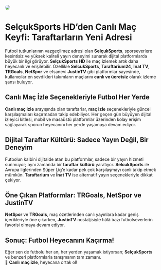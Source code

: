 <a href="https://www.macizlemesitesi.com/">
  <img src="https://i.ibb.co/FL3kspJ2/canliizle.gif"  style="max-width:100%; border-radius:12px;">
</a>

# SelçukSports HD’den Canlı Maç Keyfi: Taraftarların Yeni Adresi

Futbol tutkunlarının vazgeçilmez adresi olan **SelçukSports**, sporseverlere kesintisiz ve yüksek kaliteli yayın deneyimi sunarak dijital platformlarda büyük bir ilgi görüyor. **SelçukSports HD** ile maç izlemek artık daha heyecanlı ve erişilebilir. Özellikle **SelcukSports**, **Taraftarium24**, **İnat TV**, **TRGoals**, **NetSpor** ve efsanevi **JustinTV** gibi platformlar sayesinde, kullanıcılar en sevdikleri takımların maçlarını **canlı ve ücretsiz** olarak izleme şansı buluyor.

## Canlı Maç İzle Seçenekleriyle Futbol Her Yerde

**Canlı maç izle** arayışında olan taraftarlar, **maç izle** seçenekleriyle güncel karşılaşmaları kaçırmadan takip edebiliyor. Her geçen gün büyüyen dijital izleyici kitlesi, mobil ve masaüstü platformlar üzerinden kolay erişim sağlayarak sporun heyecanını her yerde yaşamaya devam ediyor.

## Dijital Taraftar Kültürü: Sadece Yayın Değil, Bir Deneyim

Futbolun kalbini dijitalde atan bu platformlar, sadece bir yayın hizmeti sunmuyor; aynı zamanda bir **taraftar kültürü** yaratıyor. **SelcukSports** ile Avrupa liglerinden Süper Lig’e kadar pek çok karşılaşmayı canlı takip etmek mümkün. **Taraftarium** ve **İnat TV** ise alternatif yayın seçenekleriyle dikkat çekiyor.

## Öne Çıkan Platformlar: TRGoals, NetSpor ve JustinTV

**NetSpor** ve **TRGoals**, maç özetlerinden canlı yayınlara kadar geniş içerikleriyle öne çıkarken, **JustinTV** nostaljisiyle hâlâ bazı futbolseverlerin favorisi olmaya devam ediyor.

## Sonuç: Futbol Heyecanını Kaçırma!

Eğer sen de futbolu her an, her yerden yaşamak istiyorsan; **SelçukSports** ve benzeri platformlarla tanışmanın tam zamanı.  
🎯 **Canlı maç izle**, heyecana ortak ol!
